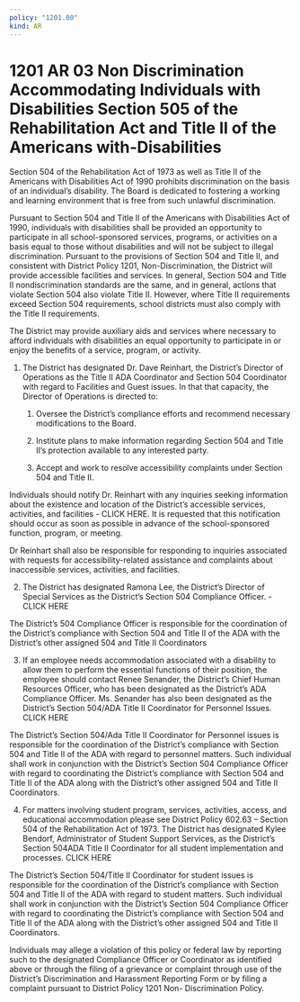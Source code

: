 ```yaml
---
policy: "1201.00"
kind: AR
---
```


# 1201 AR 03 Non Discrimination Accommodating Individuals with Disabilities Section 505 of the Rehabilitation Act and Title II of the Americans with-Disabilities

Section 504 of the Rehabilitation Act of 1973 as well as Title II of the Americans with Disabilities Act of 1990 prohibits discrimination on the basis of an individual’s disability. The Board is dedicated to fostering a working and learning environment that is free from such unlawful discrimination.

Pursuant to Section 504 and Title II of the Americans with Disabilities Act of 1990, individuals with disabilities shall be provided an opportunity to participate in all school-sponsored services, programs, or activities on a basis equal to those without disabilities and will not be subject to illegal discrimination. Pursuant to the provisions of Section 504 and Title II, and consistent with District Policy 1201, Non-Discrimination, the District will provide accessible facilities and services. In general, Section 504 and Title II nondiscrimination standards are the same, and in general, actions that violate Section 504 also violate Title II. However, where Title II requirements exceed Section 504 requirements, school districts must also comply with the Title II requirements.

The District may provide auxiliary aids and services where necessary to afford individuals with disabilities an equal opportunity to participate in or enjoy the benefits of a service, program, or activity.

1. The District has designated Dr. Dave Reinhart, the District’s Director of Operations as the Title II ADA Coordinator and Section 504 Coordinator with regard to Facilities and Guest issues. In that that capacity, the Director of Operations is directed to:

    1. Oversee the District’s compliance efforts and recommend necessary modifications to the Board.

    2. Institute plans to make information regarding Section 504 and Title II’s protection available to any interested     party.

    3. Accept and work to resolve accessibility complaints under Section 504 and Title II.

Individuals should notify Dr. Reinhart with any inquiries seeking information about the existence and location of the District’s accessible services, activities, and facilities - CLICK HERE. It is requested that this notification should occur as soon as possible in advance of the school-sponsored function, program, or meeting.

Dr Reinhart shall also be responsible for responding to inquiries associated with requests for accessibility-related assistance and complaints about inaccessible services, activities, and facilities.

2. The District has designated Ramona Lee, the District’s Director of Special Services as the District’s Section 504 Compliance Officer. - CLICK HERE

The District’s 504 Compliance Officer is responsible for the coordination of the District’s compliance with Section 504 and Title II of the ADA with the District’s other assigned 504 and Title II Coordinators

3. If an employee needs accommodation associated with a disability to allow them to perform the essential functions of their position, the employee should contact Renee Senander, the District’s Chief Human Resources Officer, who has been designated as the District’s ADA Compliance Officer. Ms. Senander has also been designated as the District’s Section 504/ADA Title II Coordinator for Personnel Issues. CLICK HERE

The District’s Section 504/Ada Title II Coordinator for Personnel issues is responsible for the coordination of the District’s compliance with Section 504 and Title II of the ADA with regard to personnel matters. Such individual shall work in conjunction with the District’s Section 504 Compliance Officer with regard to coordinating the District’s compliance with Section 504 and Title II of the ADA along with the District’s other assigned 504 and Title II Coordinators.

4. For matters involving student program, services, activities, access, and educational accommodation please see District Policy 602.63 – Section 504 of the Rehabilitation Act of 1973. The District has designated Kylee Bendorf, Administrator of Student Support Services, as the District’s Section 504ADA Title II Coordinator for all student implementation and processes. CLICK HERE

The District’s Section 504/Title II Coordinator for student issues is responsible for the coordination of the District’s compliance with Section 504 and Title II of the ADA with regard to student matters. Such individual shall work in conjunction with the District’s Section 504 Compliance Officer with regard to coordinating the District’s compliance with Section 504 and Title II of the ADA along with the District’s other assigned 504 and Title II Coordinators.

Individuals may allege a violation of this policy or federal law by reporting such to the designated Compliance Officer or Coordinator as identified above or through the filing of a grievance or complaint through use of the District’s Discrimination and Harassment Reporting Form or by filing a complaint pursuant to District Policy 1201 Non- Discrimination Policy.
